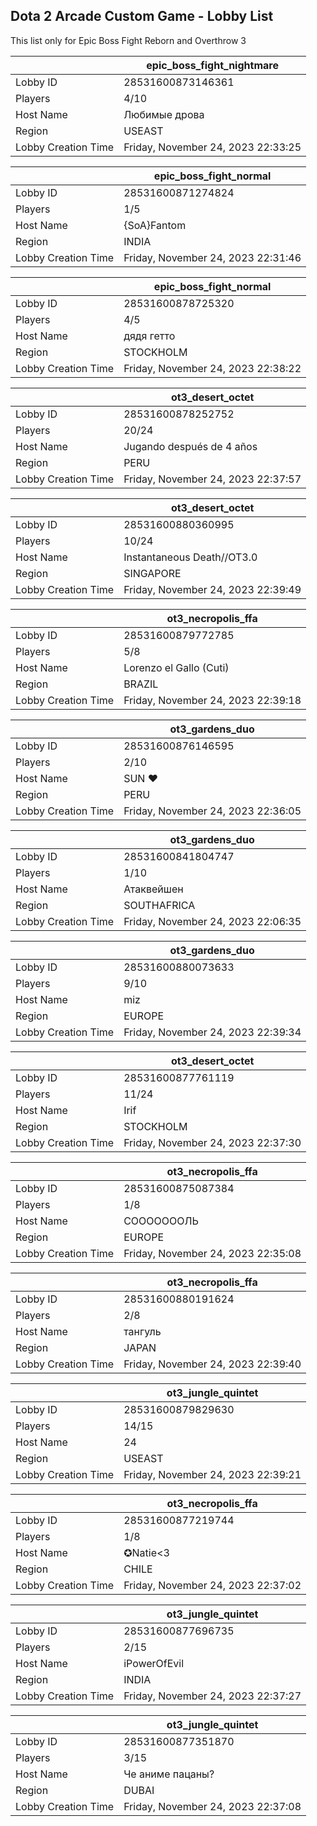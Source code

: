 ## Dota 2 Arcade Custom Game - Lobby List

This list only for Epic Boss Fight Reborn and Overthrow 3

|  | epic_boss_fight_nightmare |
| ------ | ------ |
| Lobby ID | 28531600873146361 |
| Players | 4/10 |
| Host Name | Любимые дрова |
| Region | USEAST |
| Lobby Creation Time | Friday, November 24, 2023 22:33:25 |


|  | epic_boss_fight_normal |
| ------ | ------ |
| Lobby ID | 28531600871274824 |
| Players | 1/5 |
| Host Name | {SoA}Fantom |
| Region | INDIA |
| Lobby Creation Time | Friday, November 24, 2023 22:31:46 |


|  | epic_boss_fight_normal |
| ------ | ------ |
| Lobby ID | 28531600878725320 |
| Players | 4/5 |
| Host Name | дядя гетто |
| Region | STOCKHOLM |
| Lobby Creation Time | Friday, November 24, 2023 22:38:22 |


|  | ot3_desert_octet |
| ------ | ------ |
| Lobby ID | 28531600878252752 |
| Players | 20/24 |
| Host Name | Jugando después de 4 años |
| Region | PERU |
| Lobby Creation Time | Friday, November 24, 2023 22:37:57 |


|  | ot3_desert_octet |
| ------ | ------ |
| Lobby ID | 28531600880360995 |
| Players | 10/24 |
| Host Name | Instantaneous Death//OT3.0 |
| Region | SINGAPORE |
| Lobby Creation Time | Friday, November 24, 2023 22:39:49 |


|  | ot3_necropolis_ffa |
| ------ | ------ |
| Lobby ID | 28531600879772785 |
| Players | 5/8 |
| Host Name | Lorenzo el Gallo (Cuti) |
| Region | BRAZIL |
| Lobby Creation Time | Friday, November 24, 2023 22:39:18 |


|  | ot3_gardens_duo |
| ------ | ------ |
| Lobby ID | 28531600876146595 |
| Players | 2/10 |
| Host Name | SUN ♥ |
| Region | PERU |
| Lobby Creation Time | Friday, November 24, 2023 22:36:05 |


|  | ot3_gardens_duo |
| ------ | ------ |
| Lobby ID | 28531600841804747 |
| Players | 1/10 |
| Host Name | Атаквейшен |
| Region | SOUTHAFRICA |
| Lobby Creation Time | Friday, November 24, 2023 22:06:35 |


|  | ot3_gardens_duo |
| ------ | ------ |
| Lobby ID | 28531600880073633 |
| Players | 9/10 |
| Host Name | miz |
| Region | EUROPE |
| Lobby Creation Time | Friday, November 24, 2023 22:39:34 |


|  | ot3_desert_octet |
| ------ | ------ |
| Lobby ID | 28531600877761119 |
| Players | 11/24 |
| Host Name | Irif |
| Region | STOCKHOLM |
| Lobby Creation Time | Friday, November 24, 2023 22:37:30 |


|  | ot3_necropolis_ffa |
| ------ | ------ |
| Lobby ID | 28531600875087384 |
| Players | 1/8 |
| Host Name | СОООООООЛЬ |
| Region | EUROPE |
| Lobby Creation Time | Friday, November 24, 2023 22:35:08 |


|  | ot3_necropolis_ffa |
| ------ | ------ |
| Lobby ID | 28531600880191624 |
| Players | 2/8 |
| Host Name | тангуль |
| Region | JAPAN |
| Lobby Creation Time | Friday, November 24, 2023 22:39:40 |


|  | ot3_jungle_quintet |
| ------ | ------ |
| Lobby ID | 28531600879829630 |
| Players | 14/15 |
| Host Name | 24 |
| Region | USEAST |
| Lobby Creation Time | Friday, November 24, 2023 22:39:21 |


|  | ot3_necropolis_ffa |
| ------ | ------ |
| Lobby ID | 28531600877219744 |
| Players | 1/8 |
| Host Name | ✪Natie<3 |
| Region | CHILE |
| Lobby Creation Time | Friday, November 24, 2023 22:37:02 |


|  | ot3_jungle_quintet |
| ------ | ------ |
| Lobby ID | 28531600877696735 |
| Players | 2/15 |
| Host Name | iPowerOfEvil |
| Region | INDIA |
| Lobby Creation Time | Friday, November 24, 2023 22:37:27 |


|  | ot3_jungle_quintet |
| ------ | ------ |
| Lobby ID | 28531600877351870 |
| Players | 3/15 |
| Host Name | Че аниме пацаны? |
| Region | DUBAI |
| Lobby Creation Time | Friday, November 24, 2023 22:37:08 |


